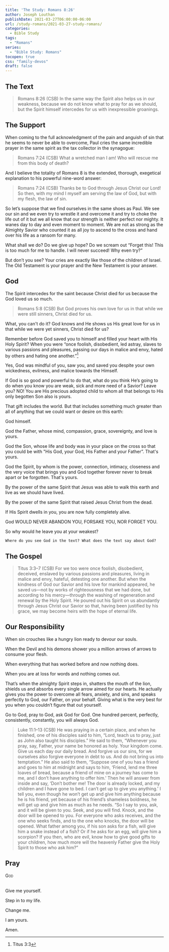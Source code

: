 ```yaml
---
title: 'The Study: Romans 8:26'
author: Joseph Louthan
publishDate: 2021-03-27T06:00:00-06:00
url: /study-romans/2021-03-27-study-romans/
categories:
  - Bible Study
tags:
  - "Romans"
series:
  - "Bible Study: Romans"
tocopen: true
css: "family-devos"
draft: false
---
```

## The Text

>Romans 8:26 (CSB) In the same way the Spirit also helps us in our weakness, because we do not know what to pray for as we should, but the Spirit himself intercedes for us with inexpressible groanings.

## The Support

When coming to the full acknowledgment of the pain and anguish of sin that he seems to never be able to overcome, Paul cries the same incredible prayer in the same spirit as the tax collector in the synagogue:

>Romans 7:24 (CSB) What a wretched man I am! Who will rescue me from this body of death?

And I believe the totality of Romans 8 is the extended, thorough, exegetical explanation to his powerful nine-word answer:

>Romans 7:24 (CSB) Thanks be to God through Jesus Christ our Lord! So then, with my mind I myself am serving the law of God, but with my flesh, the law of sin.

So let’s suppose that we find ourselves in the same shoes as Paul. We see our sin and we even try to wrestle it and overcome it and try to choke the life out of it but we all know that our strength is neither perfect nor mighty. It wanes day to day and even moment to moment. We are not as strong as the Almighty Savior who counted it as all joy to ascend to the cross and hand over his life as a ransom for many.

What shall we do? Do we give up hope? Do we scream out “Forget this! This is too much for me to handle. I will never succeed! Why even try?”

But don’t you see? Your cries are exactly like those of the children of Israel. The Old Testament is your prayer and the New Testament is your answer.

## God

The Spirit intercedes for the saint because Christ died for us because the God loved us so much.

>Romans 5:8 (CSB) But God proves his own love for us in that while we were still sinners, Christ died for us.

What, you can't do it? God knows and He shows us His great love for us in that while we were yet sinners, Christ died for us?

Remember before God saved you to himself and filled your heart with His Holy Spirit? When you were “once foolish, disobedient, led astray, slaves to various passions and pleasures, passing our days in malice and envy, hated by others and hating one another.”[^4]

[^4]: Titus 3:3

Yes, God was mindful of you, saw you, and saved you despite your own wickedness, evilness, and malice towards the Himself.

If God is so good and powerful to do that, what do you think He’s going to do when you know you are weak, sick and more need of a Savior? Leave you? NO! You are His precious adopted child to whom all that belongs to His only begotten Son also is yours.

That gift includes the world. But that includes something much greater than all of anything that we could want or desire on this earth:

God himself.

God the Father, whose mind, compassion, grace, sovereignty, and love is yours.

God the Son, whose life and body was in your place on the cross so that you could be with "His God, your God, His Father and your Father”. That's yours.

God the Spirit, by whom is the power, connection, intimacy, closeness and the very voice that brings you and God together forever never to break apart or be forgotten. That's yours.

By the power of the same Spirit that Jesus was able to walk this earth and live as we should have lived.

By the power of the same Spirit that raised Jesus Christ from the dead.

If His Spirit dwells in you, you are now fully completely alive.

God WOULD NEVER ABANDON YOU, FORSAKE YOU, NOR FORGET YOU.

So why would he leave you at your weakest?

`Where do you see God in the text? What does the text say about God?`

## The Gospel

>Titus 3:3–7 (CSB) For we too were once foolish, disobedient, deceived, enslaved by various passions and pleasures, living in malice and envy, hateful, detesting one another.  But when the kindness of God our Savior and his love for mankind appeared,  he saved us—not by works of righteousness that we had done, but according to his mercy—through the washing of regeneration and renewal by the Holy Spirit.  He poured out his Spirit on us abundantly through Jesus Christ our Savior  so that, having been justified by his grace, we may become heirs with the hope of eternal life.

## Our Responsibility

When sin crouches like a hungry lion ready to devour our souls.

When the Devil and his demons shower you a million arrows of arrows to consume your flesh.

When everything that has worked before and now nothing does.

When you are at loss for words and nothing comes out.

That’s when the almighty Spirit steps in, shatters the mouth of the lion, shields us and absorbs every single arrow aimed for our hearts. He actually gives you the power to overcome all fears, anxiety, and sins, and speaks perfectly to God, our Father, on your behalf. Giving what is the very best for you when you couldn’t figure that out yourself.

Go to God, pray to God, ask God for God. One hundred percent, perfectly, consistently, constantly, you will always God.

>Luke 11:1–13 (CSB) He was praying in a certain place, and when he finished, one of his disciples said to him, “Lord, teach us to pray, just as John also taught his disciples.”  He said to them, “Whenever you pray, say, Father, your name be honored as holy. Your kingdom come.  Give us each day our daily bread.  And forgive us our sins, for we ourselves also forgive everyone in debt to us. And do not bring us into temptation.”  He also said to them, “Suppose one of you has a friend and goes to him at midnight and says to him, ‘Friend, lend me three loaves of bread,  because a friend of mine on a journey has come to me, and I don’t have anything to offer him.’  Then he will answer from inside and say, ‘Don’t bother me! The door is already locked, and my children and I have gone to bed. I can’t get up to give you anything.’  I tell you, even though he won’t get up and give him anything because he is his friend, yet because of his friend’s shameless boldness, he will get up and give him as much as he needs.  “So I say to you, ask, and it will be given to you. Seek, and you will find. Knock, and the door will be opened to you.  For everyone who asks receives, and the one who seeks finds, and to the one who knocks, the door will be opened.  What father among you, if his son asks for a fish, will give him a snake instead of a fish?  Or if he asks for an egg, will give him a scorpion?  If you then, who are evil, know how to give good gifts to your children, how much more will the heavenly Father give the Holy Spirit to those who ask him?”

## Pray

<div style="font-variant: small-caps;">
God
</div>
&nbsp;

Give me yourself.

Step in to my life.

Change me.

I am yours.

Amen.
